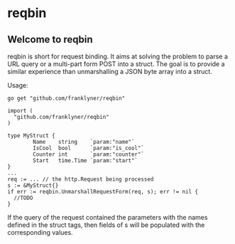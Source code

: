 # reqbin
## Welcome to reqbin

reqbin is short for request binding. It aims at solving the problem to parse a URL query or a multi-part form POST into a struct.
The goal is to provide a similar experience than unmarshalling a JSON byte array into a struct.

Usage:
```
go get "github.com/franklyner/reqbin"

import (
  "github.com/franklyner/reqbin"
)

type MyStruct {
		Name    string    `param:"name"`
		IsCool  bool      `param:"is_cool"`
		Counter int       `param:"counter"`
		Start   time.Time `param:"start"`
}
...
req := ... // the http.Request being processed
s := &MyStruct{}
if err := reqbin.UnmarshallRequestForm(req, s); err != nil {
  //TODO
}
```
If the query of the request contained the parameters with the names defined in the struct tags, then fields of s will be populated with the corresponding values.

